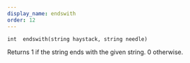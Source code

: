 ```yaml
---
display_name: endswith
order: 12
---
```

`int  endswith(string haystack, string needle)`

Returns 1 if the string ends with the given string. 0 otherwise.
